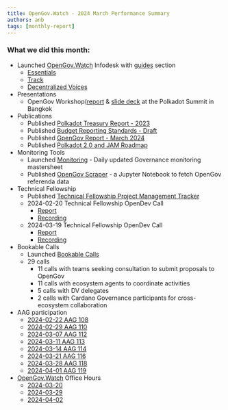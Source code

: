 ```yaml
---
title: OpenGov.Watch - 2024 March Performance Summary
authors: anb
tags: [monthly-report]
---
```


### What we did this month:

- Launched [OpenGov.Watch](http://OpenGov.Watch) Infodesk with [guides](https://www.opengov.watch/guides/proposals_essentials) section
    - [Essentials](https://www.opengov.watch/guides/proposals_essentials)
    - [Track](https://www.opengov.watch/guides/proposals_tracks)
    - [Decentralized Voices](https://www.opengov.watch/decentralized-voices)
- Presentations
    - OpenGov Workshop([report](https://forum.polkadot.network/t/polkadot-summit-24-governance/7219) & [slide deck](https://docs.google.com/presentation/d/1qTwoVmr7mtG57bIuMkfkG5iHcMw2eLbE0oX1qapmGZM/edit) at the Polkadot Summit in Bangkok
- Publications
    - Published [Polkadot Treasury Report - 2023](https://www.opengov.watch/reports/treasury-report)
    - Published [Budget Reporting Standards - Draft](https://forum.polkadot.network/t/polkadot-spending-reporting-standards/7141)
    - Published [GpenGov Report - March 2024](https://www.opengov.watch/reports/2024-03-governance-report)
    - Published [Polkadot 2.0 and JAM Roadmap](https://www.opengov.watch/technical_fellowship/polkadot_roadmap)
- Monitoring Tools
    - Launched [Monitoring](https://www.opengov.watch/monitoring) - Daily updated Governance monitoring mastersheet
    - Published [OpenGov Scraper](https://github.com/OpenGov-Watch/opengov-scraper) - a Jupyter Notebook to fetch OpenGov referenda data
- Technical Fellowship
    - Published [Technical Fellowship Project Management Tracker](https://docs.google.com/spreadsheets/d/1YjeKrCjiQHu6szxHdMhR6fHywRT-w0cxou5Ep-UpJFQ/edit#gid=836474213)
    - 2024-02-20 Technical Fellowship OpenDev Call
        - [Report](https://www.opengov.watch/technical_fellowship/proceedings/2024-02-20-opendev-call)
        - [Recording](https://www.youtube.com/live/bqLujRSs6iY?feature=shared)
    - 2024-03-19 Technical Fellowship OpenDev Call
        - [Report](https://www.opengov.watch/technical_fellowship/proceedings/2024-03-19-opendev-call)
        - [Recording](https://www.youtube.com/watch?v=zSKiAE7fBPI)
- Bookable Calls
    - Launched [Bookable Calls](https://www.opengov.watch/booking)
    - 29 calls
        - 11 calls with teams seeking consultation to submit proposals to OpenGov
        - 11 calls with ecosystem agents to coordinate activities
        - 5 calls with DV delegates
        - 2 calls with Cardano Governance participants for cross-ecosystem collaboration
- AAG participation
    - [2024-02-22 AAG 108](https://www.youtube.com/watch?v=Km76DZBDzBQ)
    - [2024-02-29 AAG 110](https://www.youtube.com/watch?v=pTMMa6DCnl0)
    - [2024-03-07 AAG 112](https://www.youtube.com/watch?v=LbwF_xRMPCQ)
    - [2024-03-11 AAG 113](https://www.youtube.com/watch?v=1RzvDwJk1lY)
    - [2024-03-14 AAG 114](https://www.youtube.com/watch?v=H7awKLrc0IQ)
    - [2024-03-21 AAG 116](https://www.youtube.com/watch?v=UAqD6sPhemI)
    - [2024-03-28 AAG 118](https://www.youtube.com/watch?v=tdIWPPGvyaI)
    - [2024-04-01 AAG 119](https://www.youtube.com/watch?v=CK0co2NNjs0)
- [OpenGov.Watch](http://OpenGov.Watch) Office Hours
    - [2024-03-20](https://twitter.com/alice_und_bob/status/1770358737460507028)
    - [2024-03-29](https://twitter.com/alice_und_bob/status/1773759669887967283)
    - [2024-04-02](https://twitter.com/alice_und_bob/status/1775418539127554099)
